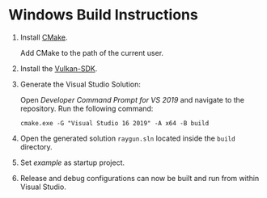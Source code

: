 # Windows Build Instructions

1. Install [CMake](https://cmake.org/).

   Add CMake to the path of the current user.

2. Install the [Vulkan-SDK](https://www.lunarg.com/vulkan-sdk/).

3. Generate the Visual Studio Solution:

   Open *Developer Command Prompt for VS 2019* and navigate to the repository.
   Run the following command:

       cmake.exe -G "Visual Studio 16 2019" -A x64 -B build

4. Open the generated solution `raygun.sln` located inside the `build` directory.

5. Set *example* as startup project.

6. Release and debug configurations can now be built and run from within Visual Studio.
